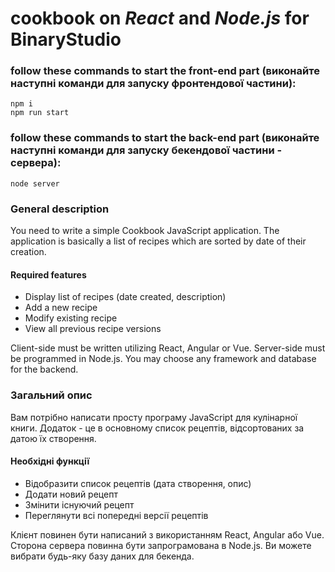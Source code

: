 # cookbook on *React* and *Node.js* for BinaryStudio

### follow these commands to start the front-end part (виконайте наступні команди для запуску фронтендової частини):

```
npm i
npm run start

```

### follow these commands to start the back-end part (виконайте наступні команди для запуску бекендової частини - сервера):

```
node server

```

### General description

You need to write a simple Cookbook JavaScript application. The application is basically a list of recipes which are sorted by date of their creation.

#### Required features
+ Display list of recipes (date created, description)
+ Add a new recipe
+ Modify existing recipe
+ View all previous recipe versions

Client-side must be written utilizing React, Angular or Vue. Server-side must be programmed in Node.js. You may choose any framework and database for the backend.

### Загальний опис

Вам потрібно написати просту програму JavaScript для кулінарної книги. Додаток - це в основному список рецептів, відсортованих за датою їх створення.

#### Необхідні функції
+ Відобразити список рецептів (дата створення, опис)
+ Додати новий рецепт
+ Змінити існуючий рецепт
+ Переглянути всі попередні версії рецептів

Клієнт повинен бути написаний з використанням React, Angular або Vue. Сторона сервера повинна бути запрограмована в Node.js. Ви можете вибрати будь-яку базу даних для бекенда.
